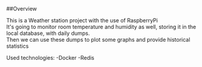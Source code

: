 ##Overview 

This is a Weather station project with the use of RaspberryPi  
It's going to monitor room temperature and humidity as well, storing it in the
local database, with daily dumps.  
Then we can use these dumps to plot some graphs and provide historical
statistics  
  
Used technologies:
-Docker
-Redis
